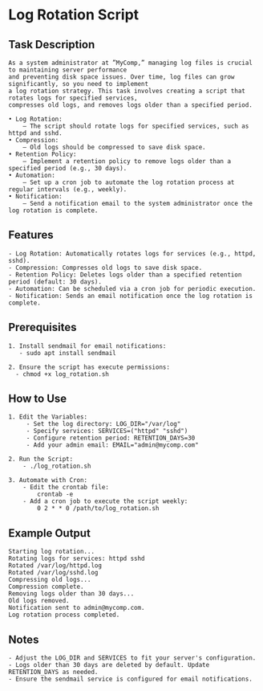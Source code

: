 # Log Rotation Script

   ## Task Description
    As a system administrator at ”MyComp,” managing log files is crucial to maintaining server performance
    and preventing disk space issues. Over time, log files can grow significantly, so you need to implement
    a log rotation strategy. This task involves creating a script that rotates logs for specified services,
    compresses old logs, and removes logs older than a specified period.
    
    • Log Rotation:
        – The script should rotate logs for specified services, such as httpd and sshd.
    • Compression:
        – Old logs should be compressed to save disk space.
    • Retention Policy:
        – Implement a retention policy to remove logs older than a specified period (e.g., 30 days).
    • Automation:
        – Set up a cron job to automate the log rotation process at regular intervals (e.g., weekly).
    • Notification:
        – Send a notification email to the system administrator once the log rotation is complete.

## Features
    - Log Rotation: Automatically rotates logs for services (e.g., httpd, sshd).
    - Compression: Compresses old logs to save disk space.
    - Retention Policy: Deletes logs older than a specified retention period (default: 30 days).
    - Automation: Can be scheduled via a cron job for periodic execution.
    - Notification: Sends an email notification once the log rotation is complete.


## Prerequisites
    1. Install sendmail for email notifications:
       - sudo apt install sendmail
       
    2. Ensure the script has execute permissions:
      - chmod +x log_rotation.sh

## How to Use
    1. Edit the Variables:
         - Set the log directory: LOG_DIR="/var/log"
         - Specify services: SERVICES=("httpd" "sshd")
         - Configure retention period: RETENTION_DAYS=30
         - Add your admin email: EMAIL="admin@mycomp.com"
    
    2. Run the Script:
        - ./log_rotation.sh
        
    3. Automate with Cron:
        - Edit the crontab file:
            crontab -e
        - Add a cron job to execute the script weekly:
            0 2 * * 0 /path/to/log_rotation.sh

## Example Output

    Starting log rotation...
    Rotating logs for services: httpd sshd
    Rotated /var/log/httpd.log
    Rotated /var/log/sshd.log
    Compressing old logs...
    Compression complete.
    Removing logs older than 30 days...
    Old logs removed.
    Notification sent to admin@mycomp.com.
    Log rotation process completed.

## Notes
    - Adjust the LOG_DIR and SERVICES to fit your server's configuration.
    - Logs older than 30 days are deleted by default. Update RETENTION_DAYS as needed.
    - Ensure the sendmail service is configured for email notifications.

